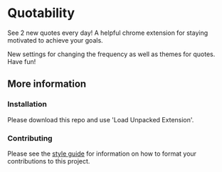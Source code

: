 # Quotability
See 2 new quotes every day! A helpful chrome extension for staying motivated to achieve your goals.

New settings for changing the frequency as well as themes for quotes. Have fun!

## More information
### Installation
Please download this repo and use 'Load Unpacked Extension'.

### Contributing
Please see the [style guide](https://docs.github.com/en/contributing) for information on how to format your contributions to this project.
